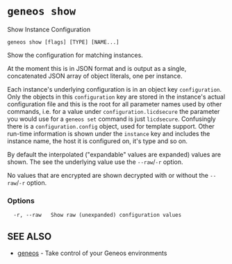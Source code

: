 # `geneos show`

Show Instance Configuration

```text
geneos show [flags] [TYPE] [NAME...]
```

Show the configuration for matching instances.

At the moment this is in JSON format and is output as a single,
concatenated JSON array of object literals, one per instance.

Each instance's underlying configuration is in an object key
`configuration`. Only the objects in this `configuration` key are stored
in the instance's actual configuration file and this is the root for all
parameter names used by other commands, i.e. for a value under
`configuration.licdsecure` the parameter you would use for a `geneos
set` command is just `licdsecure`. Confusingly there is a
`configuration.config` object, used for template support. Other run-time
information is shown under the `instance` key and includes the instance
name, the host it is configured on, it's type and so on.

By default the interpolated ("expandable" values are expanded) values
are shown. The see the underlying value use the `--raw`/`-r` option.

No values that are encrypted are shown decrypted with or without the
`--raw`/`-r` option.
### Options

```text
  -r, --raw   Show raw (unexpanded) configuration values
```

## SEE ALSO

* [geneos](geneos.md)	 - Take control of your Geneos environments
